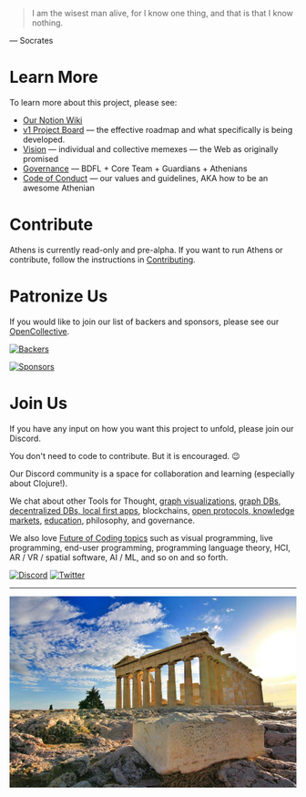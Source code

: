 > I am the wisest man alive, for I know one thing, and that is that I know nothing.

— Socrates

# Learn More

To learn more about this project, please see:

- [Our Notion Wiki](https://www.notion.so/athensresearch/Athens-Research-67e1c6068cb449ff935d10e882fd9b05)
- [v1 Project Board](https://github.com/athensresearch/athens/projects/2) — the effective roadmap and what specifically is being developed.
- [Vision](https://github.com/athensresearch/athens/blob/master/VISION.md) — individual and collective memexes — the Web as originally promised
- [Governance](https://github.com/athensresearch/athens/blob/master/GOVERNANCE.md) — BDFL + Core Team + Guardians + Athenians
- [Code of Conduct](https://github.com/athensresearch/athens/blob/master/CODE_OF_CONDUCT.md) — our values and guidelines, AKA how to be an awesome Athenian

# Contribute

Athens is currently read-only and pre-alpha. If you want to run Athens or contribute, follow the instructions in [Contributing](https://github.com/athensresearch/athens/blob/master/CONTRIBUTING.md).

# Patronize Us

If you would like to join our list of backers and sponsors, please see our [OpenCollective](https://opencollective.com/athens).

[![Backers](https://opencollective.com/athens/tiers/backer.svg?avatarHeight=36)](https://opencollective.com/athens)

[![Sponsors](https://opencollective.com/athens/tiers/sponsor.svg?avatarHeight=36)](https://opencollective.com/athens)

# Join Us

If you have any input on how you want this project to unfold, please join our Discord.

You don't need to code to contribute. But it is encouraged. 😉

Our Discord community is a space for collaboration and learning (especially about Clojure!).

We chat about other Tools for Thought, [graph visualizations](https://github.com/athensresearch/athens/issues/21), [graph DBs, decentralized DBs, local first apps](https://github.com/athensresearch/athens/issues/9), blockchains, [open protocols, knowledge markets](https://github.com/athensresearch/athens/blob/master/VISION.md#a-protocol-for-knowledge-markets), [education](https://github.com/athensresearch/athens/blob/master/doc/ClojureFam.md), philosophy, and governance.

We also love [Future of Coding topics](https://futureofcoding.org/episodes/046#question-thirteen-what-foc-topics-interest-you-most) such as visual programming, live programming, end-user programming, programming language theory, HCI, AR / VR / spatial software, AI / ML, and so on and so forth.

[![Discord](https://i.imgur.com/lTIZXqW.png)](https://discord.gg/GCJaV3V)
[![Twitter](https://i.imgur.com/S41NYml.png)](https://twitter.com/AthensResearch)


---

![Athens](doc/athens-puk-patrick-unsplash.jpg)
